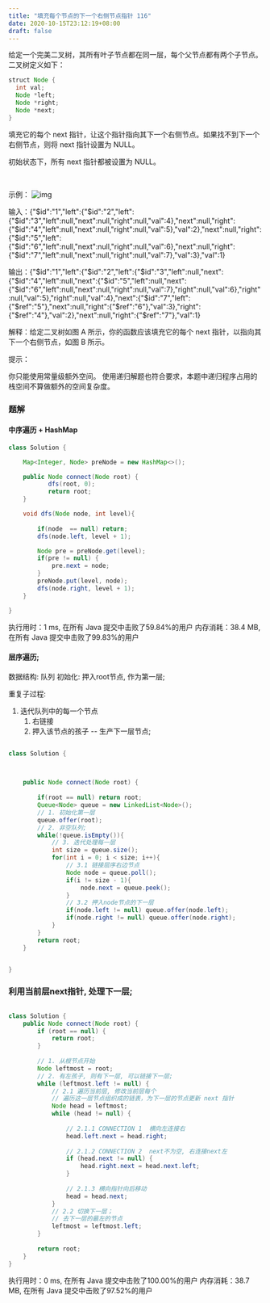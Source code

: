 ```yaml
---
title: "填充每个节点的下一个右侧节点指针 116"
date: 2020-10-15T23:12:19+08:00
draft: false
---
```


给定一个完美二叉树，其所有叶子节点都在同一层，每个父节点都有两个子节点。二叉树定义如下：

```java
struct Node {
  int val;
  Node *left;
  Node *right;
  Node *next;
}
```

填充它的每个 next 指针，让这个指针指向其下一个右侧节点。如果找不到下一个右侧节点，则将 next 指针设置为 NULL。

初始状态下，所有 next 指针都被设置为 NULL。

 

示例：
![img](https://assets.leetcode-cn.com/aliyun-lc-upload/uploads/2019/02/15/116_sample.png)

输入：{"$id":"1","left":{"$id":"2","left":{"$id":"3","left":null,"next":null,"right":null,"val":4},"next":null,"right":{"$id":"4","left":null,"next":null,"right":null,"val":5},"val":2},"next":null,"right":{"$id":"5","left":{"$id":"6","left":null,"next":null,"right":null,"val":6},"next":null,"right":{"$id":"7","left":null,"next":null,"right":null,"val":7},"val":3},"val":1}

输出：{"$id":"1","left":{"$id":"2","left":{"$id":"3","left":null,"next":{"$id":"4","left":null,"next":{"$id":"5","left":null,"next":{"$id":"6","left":null,"next":null,"right":null,"val":7},"right":null,"val":6},"right":null,"val":5},"right":null,"val":4},"next":{"$id":"7","left":{"$ref":"5"},"next":null,"right":{"$ref":"6"},"val":3},"right":{"$ref":"4"},"val":2},"next":null,"right":{"$ref":"7"},"val":1}

解释：给定二叉树如图 A 所示，你的函数应该填充它的每个 next 指针，以指向其下一个右侧节点，如图 B 所示。


提示：

你只能使用常量级额外空间。
使用递归解题也符合要求，本题中递归程序占用的栈空间不算做额外的空间复杂度。



### 题解



#### 中序遍历 + HashMap

```java
class Solution {

    Map<Integer, Node> preNode = new HashMap<>();

    public Node connect(Node root) {
           dfs(root, 0); 
           return root;
    }

    void dfs(Node node, int level){
        
        if(node  == null) return;
        dfs(node.left, level + 1);

        Node pre = preNode.get(level);
        if(pre != null) {
            pre.next = node;
        }
        preNode.put(level, node);
        dfs(node.right, level + 1); 
    }

}

```


执行用时：1 ms,  在所有 Java 提交中击败了59.84%的用户
内存消耗：38.4 MB, 在所有 Java 提交中击败了99.83%的用户


#### 层序遍历;

数据结构:
    队列
初始化:
    押入root节点, 作为第一层;
    
重复子过程:
1. 迭代队列中的每一个节点
    1. 右链接
    2. 押入该节点的孩子 -- 生产下一层节点;


```java

class Solution {

    

    public Node connect(Node root) {
           
        if(root == null) return root;
        Queue<Node> queue = new LinkedList<Node>();  
        // 1. 初始化第一层
        queue.offer(root);
        // 2. 非空队列;
        while(!queue.isEmpty()){
            // 3. 迭代处理每一层
            int size = queue.size();
            for(int i = 0; i < size; i++){
                // 3.1 链接层序右边节点
                Node node = queue.poll();
                if(i != size - 1){
                    node.next = queue.peek();
                }
                // 3.2 押入node节点的下一层
                if(node.left != null) queue.offer(node.left);
                if(node.right != null) queue.offer(node.right);
            }
        }
        return root;
    }


}
```

### 利用当前层next指针, 处理下一层;

```java

class Solution {
    public Node connect(Node root) {
        if (root == null) {
            return root;
        }
        
        // 1. 从根节点开始
        Node leftmost = root;
        // 2. 有左孩子, 则有下一层, 可以链接下一层;
        while (leftmost.left != null) {
            // 2.1 遍历当前层, 修改当前层每个
            // 遍历这一层节点组织成的链表，为下一层的节点更新 next 指针
            Node head = leftmost;
            while (head != null) {
                
                // 2.1.1 CONNECTION 1  横向左连接右
                head.left.next = head.right;
                
                // 2.1.2 CONNECTION 2  next不为空, 右连接next左
                if (head.next != null) {
                    head.right.next = head.next.left;
                }
                
                // 2.1.3 横向指针向后移动
                head = head.next;
            }
            // 2.2 切换下一层； 
            // 去下一层的最左的节点
            leftmost = leftmost.left;
        }
        
        return root;
    }
}

```

执行用时：0 ms, 在所有 Java 提交中击败了100.00%的用户
内存消耗：38.7 MB, 在所有 Java 提交中击败了97.52%的用户
